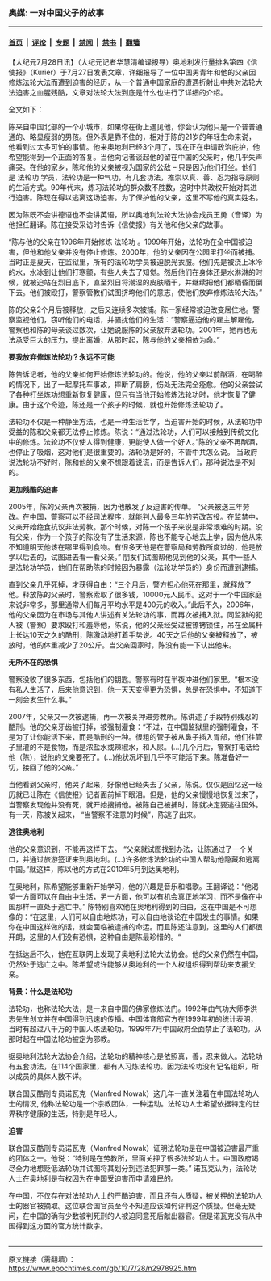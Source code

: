 ### 奥媒:  一对中国父子的故事

---

#### [首页](../../../..?n2978925) &nbsp;|&nbsp; [评论](../../../../../epoch-comment?n2978925) &nbsp;|&nbsp; [专题](../../../../../epoch-special?n2978925) &nbsp;|&nbsp; [禁闻](../../../../../epoch-news?n2978925) &nbsp;|&nbsp; [禁书](../../../../../books?n2978925) &nbsp;|&nbsp; [翻墙](https://github.com/gfw-breaker/nogfw/blob/master/README.md?n2978925)


<div class="post_content" id="artbody" itemprop="articleBody">
 <!-- article content begin -->
 <p>
  【大纪元7月28日讯】（大纪元记者华慧清编译报导）奥地利发行量排名第四《信使报》（Kurier）于7月27日发表文章，详细报导了一位中国男青年和他的父亲因修炼法轮大法而遭到迫害的经历，从一个普通中国家庭的遭遇折射出中共对法轮大法迫害之血腥残酷，文章对法轮大法到底是什么也进行了详细的介绍。
 </p>
 <p>
  全文如下：
 </p>
 <p>
  陈来自中国北部的一个小城市，如果你在街上遇见他，你会认为他只是一个普普通通的、略显瘦弱的男孩。但外表是靠不住的，相对于陈的21岁的年轻生命来说，他看到过太多可怕的事情。他来奥地利已经3个月了，现在正在申请政治庇护，他希望能得到一个正面的答复。当他向记者谈起他的留在中国的父亲时，他几乎失声痛哭。在他的家乡，陈和他的父亲被视为国家的公敌 – 只是因为他们打坐。他们是
  <ok href="https://www.epochtimes.com/gb/tag/%E6%B3%95%E8%BD%AE%E5%8A%9F.html">
   法轮功
  </ok>
  学员，法轮功是一种气功，有几套功法，推崇以真、善、忍为指导原则的生活方式。90年代末，炼习法轮功的群众数不胜数，这时中共政权开始对其进行迫害。陈现在得以逃离这场迫害。为了保护他的父亲，这里不写他的真实姓名。
 </p>
 <p>
  因为陈既不会讲德语也不会讲英语，所以奥地利法轮大法协会成员王勇（音译）为他担任翻译。陈在接受采访时告诉《信使报》有关他和他父亲的故事。
 </p>
 <p>
  “陈与他的父亲在1996年开始修炼
  <ok href="https://www.epochtimes.com/gb/tag/%E6%B3%95%E8%BD%AE%E5%8A%9F.html">
   法轮功
  </ok>
  。1999年开始，法轮功在全中国被迫害，但他和他父亲并没有停止修炼。2000年，他的父亲因在公园里打坐而被捕。当时正是夏天，在监狱里，所有的法轮功学员被迫脱光衣服。他们先是被浇上冰冷的水，水冰到让他们打寒颤，有些人失去了知觉。然后他们在身体还是水淋淋的时候，就被迫站在烈日底下，直至烈日将潮湿的皮肤晒干，并继续把他们都晒昏而倒下去。他们被殴打，警察管教们试图挤垮他们的意志，使他们放弃修炼法轮大法。”
 </p>
 <p>
  陈的父亲2个月后被释放，之后又连续多次被捕。陈一家经常被迫改变居住地。警察监视他们，窃听他们的电话，并骚扰他们的生活：“警察逼迫他的雇主解雇他，警察也和陈的母亲谈过数次，让她说服陈的父亲放弃法轮功。2001年，她再也无法承受巨大的压力，提出离婚，从那时起，陈与他的父亲相依为命。”
 </p>
 <p>
  <b>
   要我放弃修炼法轮功？永远不可能
  </b>
 </p>
 <p>
  陈告诉记者，他的父亲如何开始修炼法轮功的。他说，他的父亲以前酗酒，在喝醉的情况下，出了一起摩托车事故，摔断了肩膀，伤处无法完全痊愈。他的父亲尝试了各种打坐炼功想重新恢复健康，但只有当他开始修炼法轮功时，他才恢复了健康。由于这个奇迹，陈还是一个孩子的时候，就也开始修炼法轮功了。
 </p>
 <p>
  法轮功不仅是一种静坐方法，也是一种生活哲学，当迫害开始的时候，从法轮功中受益的陈和父亲都无法停止修炼。陈说：“通过法轮功，人们可以接触到传统文化中的修炼。法轮功不仅使人得到健康，更能使人做一个好人。”陈的父亲不再酗酒，也停止了吸烟，这对他们是很重要的。法轮功是好的，不管中共怎么说。 当政府说法轮功不好时，陈和他的父亲不想跟着说谎，而是告诉人们，那种说法是不对的。
 </p>
 <p>
  <b>
   更加残酷的迫害
  </b>
 </p>
 <p>
  2005年，陈的父亲再次被捕，因为他散发了反迫害的传单。 “父亲被送三年劳改。在中国，警察可以不经司法程序，就能判人最多三年的劳改苦役。在监禁中，父亲开始绝食抗议非法劳教。那个时候，对陈一个孩子来说是非常艰难的时期。没有父亲，作为一个孩子的陈没有了生活来源，陈也不能专心地去上学，因为他从来不知道明天他该在哪里得到食物。有很多天他是在警察局和劳教所度过的，他是放学以后去的，试图进去看一看父亲。” 朋友们试图帮他见到他的父亲，其中一些人是法轮功学员，他们在帮助陈的时候因为暴露（法轮功学员的）身份而遭到逮捕。
 </p>
 <p>
  直到父亲几乎死掉，才获得自由：“三个月后，警方担心他死在那里，就释放了他。释放陈的父亲时，警察索取了很多钱，10000元人民币。这对于一个中国家庭来说非常多，那里通常人们每月平均水平是400元的收入。”此后不久，2006年，他的父亲因为在市场与其他人讲述有关法轮功的事，而再次被捕入狱。同监狱的犯人被（警察）要求殴打和羞辱他，陈说，他的父亲经受过被镣铐锁住，吊在金属杆上长达10天之久的酷刑，陈激动地打着手势说。40天之后他的父亲被释放了，被放时，他的体重减少了20公斤。当父亲回家时，陈没有能一下认出他来。
 </p>
 <p>
  <b>
   无所不在的恐惧
  </b>
 </p>
 <p>
  警察没收了很多东西，包括他们的钥匙。警察有时在半夜冲进他们家里。“根本没有私人生活了，后来他意识到，他一天天变得更为恐惧，总是在恐惧中，不知道下一刻会发生什么事。”
 </p>
 <p>
  2007年，父亲又一次被逮捕，再一次被关押进劳教所。陈讲述了手段特别残忍的酷刑。他的父亲牙齿被打掉，被强制灌食：“不过，在中国监狱里的强制灌食，不是为了让你能活下来，而是酷刑的一种。很粗的管子被从鼻子插入胃部，他们往管子里灌的不是食物，而是浓盐水或辣椒水，和人尿。(…)几个月后，警察打电话给他（陈），说他的父亲要死了。(…)他状况坏到几乎不可能活下来。陈准备好一切，接回了他的父亲。”
 </p>
 <p>
  当他看到父亲时，他哭了起来，好像他已经失去了父亲，陈说。仅仅是回忆这一经历就已让陈在《信使报》记者面前掉下眼泪。但是，他的父亲慢慢地恢复过来了，当警察发现他并没有死，就开始搜捕他。被陈自己被捕时，陈就决定要逃往国外。有一天，陈被关起来， “当警察不注意的时候”，陈逃了出来。
 </p>
 <p>
  <b>
   逃往奥地利
  </b>
 </p>
 <p>
  他的父亲意识到，不能再这样下去。 “父亲就试图找到办法，让陈通过了一个关口，并通过旅游签证来到奥地利。(…)许多修炼法轮功的中国人帮助他隐藏和逃离中国。”就这样，陈以他的方式在2010年5月到达奥地利。
 </p>
 <p>
  在奥地利，陈希望能够重新开始学习，他的兴趣是音乐和唱歌。王翻译说：“他渴望一方面可以在自由中生活，另一方面，他可以有机会真正地学习，而不是像在中国那样一直处于逃亡中。” 陈特别喜欢他在奥地利得到的自由，这在中国是不可想像的：“在这里，人们可以自由地炼功，可以自由地谈论在中国发生的事情。如果你在中国这样做的话，就会面临被逮捕的命运。而且陈还注意到，这里的人们都很开朗，这里的人们没有恐惧，这种自由是陈最珍惜的。“
 </p>
 <p>
  在抵达后不久，他在互联网上发现了奥地利法轮大法协会。他的父亲仍然在中国，仍然处于逃亡之中。陈希望或许能够从奥地利的一个人权组织得到帮助来支援父亲。
 </p>
 <p>
  <b>
   背景：什么是法轮功
  </b>
 </p>
 <p>
  法轮功，也称法轮大法，是一来自中国的佛家修炼法门。1992年由气功大师李洪志先生创立并在中国得到迅速的传播。中国体育部官方在1999年初的统计表明，当时有超过八千万的中国人炼法轮功。1999年7月中国政府全面禁止了法轮功。从那时起在中国法轮功被定为邪教。
 </p>
 <p>
  据奥地利法轮大法协会介绍，法轮功的精神核心是依照真，善，忍来做人。法轮功有五套功法，在114个国家里，都有人习炼法轮功。因为法轮功没有记名组织，所以成员的具体人数不详。
 </p>
 <p>
  联合国反酷刑专员诺瓦克（Manfred Nowak）这几年一直关注着在中国法轮功人士的情况, 他称法轮功是一个宗教团体，一种运动。法轮功人士希望依据特定的世界秩序健康的生活，特别是年轻人。
 </p>
 <p>
  <b>
   迫害
  </b>
 </p>
 <p>
  联合国反酷刑专员诺瓦克（Manfred Nowak）证明法轮功是在中国被迫害最严重的团体之一。他说：“特别是在劳教所，里面关押了很多法轮功人士。中国政府竭尽全力地想贬低法轮功并试图将其划分到违法犯罪那一类。” 诺瓦克认为，法轮功人士在奥地利是有权因为在中国受迫害而申请难民的。
 </p>
 <p>
  在中国，不仅存在对法轮功人士的严酷迫害，而且还有人质疑，被关押的法轮功人士的器官被摘取。这位联合国官员至今不知道应该如何评判这个质疑。但毫无疑问，在中国的确有少数被判死刑的人被迫同意死后献出器官。但是诺瓦克没有从中国得到这方面的官方统计数字。
  <br/>
  <font color="#ffffff">
   (http://www.dajiyuan.com)
  </font>
 </p>
 <!-- article content end -->
 <div id="below_article_ad">
 </div>
</div>


---

原文链接（需翻墙）：https://www.epochtimes.com/gb/10/7/28/n2978925.htm